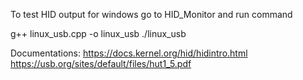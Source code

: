 To test HID output for windows 
go to 
HID_Monitor and run command 

g++ linux_usb.cpp -o linux_usb
./linux_usb



Documentations:
https://docs.kernel.org/hid/hidintro.html
https://usb.org/sites/default/files/hut1_5.pdf


